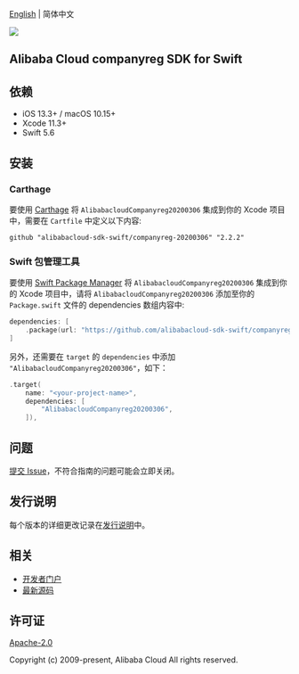 [English](README.md) | 简体中文

![](https://aliyunsdk-pages.alicdn.com/icons/AlibabaCloud.svg)

## Alibaba Cloud companyreg SDK for Swift

## 依赖

- iOS 13.3+ / macOS 10.15+
- Xcode 11.3+
- Swift 5.6

## 安装

### Carthage

要使用 [Carthage](https://github.com/Carthage/Carthage) 将 `AlibabacloudCompanyreg20200306` 集成到你的 Xcode 项目中，需要在 `Cartfile` 中定义以下内容:

```ogdl
github "alibabacloud-sdk-swift/companyreg-20200306" "2.2.2"
```

### Swift 包管理工具

要使用 [Swift Package Manager](https://swift.org/package-manager/) 将 `AlibabacloudCompanyreg20200306` 集成到你的 Xcode 项目中，请将 `AlibabacloudCompanyreg20200306` 添加至你的 `Package.swift` 文件的 dependencies 数组内容中:

```swift
dependencies: [
    .package(url: "https://github.com/alibabacloud-sdk-swift/companyreg-20200306.git", from: "2.2.2")
]
```

另外，还需要在 `target` 的 `dependencies` 中添加 `"AlibabacloudCompanyreg20200306"`，如下：

```swift
.target(
    name: "<your-project-name>",
    dependencies: [
        "AlibabacloudCompanyreg20200306",
    ]),
```

## 问题

[提交 Issue](https://github.com/alibabacloud-sdk-swift/companyreg-20200306/issues/new)，不符合指南的问题可能会立即关闭。

## 发行说明

每个版本的详细更改记录在[发行说明](./ChangeLog.txt)中。

## 相关

* [开发者门户](https://next.api.aliyun.com/home)
* [最新源码](https://github.com/alibabacloud-sdk-swift/companyreg-20200306)

## 许可证

[Apache-2.0](http://www.apache.org/licenses/LICENSE-2.0)

Copyright (c) 2009-present, Alibaba Cloud All rights reserved.
